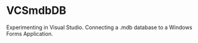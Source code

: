 # VCSmdbDB
 
Experimenting in Visual Studio. Connecting a .mdb database to a Windows Forms Application.
